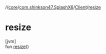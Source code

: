 //[core](../../../index.md)/[com.shinkson47.SplashX6](../index.md)/[Client](index.md)/[resize](resize.md)

# resize

[jvm]\
fun [resize](resize.md)()
